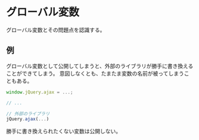 # グローバル変数
グローバル変数とその問題点を認識する。

## 例
グローバル変数として公開してしまうと、外部のライブラリが勝手に書き換えることができてしまう。
意図しなくとも、たまたま変数の名前が被ってしまうこともある。

```js
window.jQuery.ajax = ...;

// ...

// 外部のライブラリ
jQuery.ajax(...)
```

勝手に書き換えられたくない変数は公開しない。
